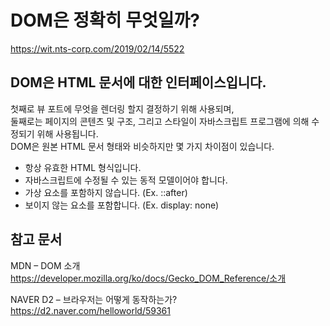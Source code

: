 # DOM은 정확히 무엇일까?

https://wit.nts-corp.com/2019/02/14/5522

## DOM은 HTML 문서에 대한 인터페이스입니다.

첫째로 뷰 포트에 무엇을 렌더링 할지 결정하기 위해 사용되며,  
둘째로는 페이지의 콘텐츠 및 구조, 그리고 스타일이 자바스크립트 프로그램에 의해 수정되기 위해 사용됩니다.  
DOM은 원본 HTML 문서 형태와 비슷하지만 몇 가지 차이점이 있습니다.

- 항상 유효한 HTML 형식입니다.
- 자바스크립트에 수정될 수 있는 동적 모델이어야 합니다.
- 가상 요소를 포함하지 않습니다. (Ex. ::after)
- 보이지 않는 요소를 포함합니다. (Ex. display: none)

## 참고 문서

MDN – DOM 소개  
https://developer.mozilla.org/ko/docs/Gecko_DOM_Reference/소개

NAVER D2 – 브라우저는 어떻게 동작하는가?  
https://d2.naver.com/helloworld/59361
